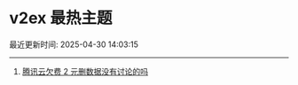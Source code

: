 # v2ex 最热主题

最近更新时间: 2025-04-30 14:03:15

--- 
1. [腾讯云欠费 2 元删数据没有讨论的吗](https://www.v2ex.com/t/1129021) 

